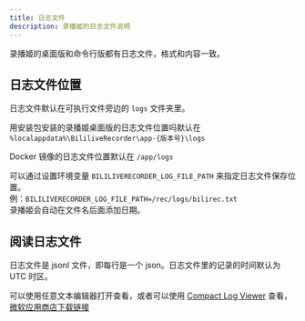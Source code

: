 ```yaml
---
title: 日志文件
description: 录播姬的日志文件说明
---
```


录播姬的桌面版和命令行版都有日志文件，格式和内容一致。

## 日志文件位置

日志文件默认在可执行文件旁边的 `logs` 文件夹里。

用安装包安装的录播姬桌面版的日志文件位置吗默认在  
```%localappdata%\BililiveRecorder\app-{版本号}\logs```

Docker 镜像的日志文件位置默认在 ```/app/logs```

可以通过设置环境变量 `BILILIVERECORDER_LOG_FILE_PATH` 来指定日志文件保存位置。  
例：`BILILIVERECORDER_LOG_FILE_PATH=/rec/logs/bilirec.txt`  
录播姬会自动在文件名后面添加日期。

## 阅读日志文件

日志文件是 jsonl 文件，即每行是一个 json。日志文件里的记录的时间默认为 UTC 时区。

可以使用任意文本编辑器打开查看，或者可以使用 [Compact Log Viewer](https://github.com/warrenbuckley/Compact-Log-Format-Viewer) 查看，[微软应用商店下载链接](https://apps.microsoft.com/store/detail/compact-log-viewer/9N8RV8LKTXRJ)

